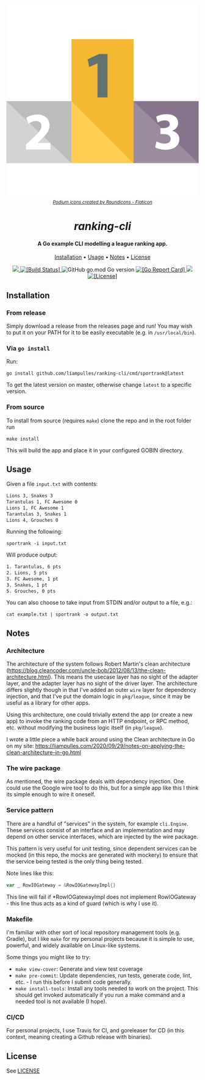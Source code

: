 <div align="center"><img src="podium.png" alt="Flat art of a sports podium."></div>
<div align="center"><small><i><a href="https://www.flaticon.com/free-icons/podium" title="podium icons">Podium icons created by Roundicons - Flaticon</a></i></small></div>
<h1 align="center">
  <b><i>ranking-cli</i></b>
</h1>

<h4 align="center">A Go example CLI modelling a league ranking app.</h4>

<p align="center">
  <a href="#installation">Installation</a> •
  <a href="#usage">Usage</a> •
  <a href="#notes">Notes</a> •
  <a href="#license">License</a>
</p>

<p align="center">
  <a href="https://github.com/liampulles/ranking-cli/releases">
    <img src="https://img.shields.io/github/v/release/liampulles/ranking-cli">
  </a>
  <a href="https://app.travis-ci.com/github/liampulles/ranking-cli">
    <img src="https://app.travis-ci.com/liampulles/ranking-cli.svg?branch=main" alt="[Build Status]">
  </a>
    <img alt="GitHub go.mod Go version" src="https://img.shields.io/github/go-mod/go-version/liampulles/ranking-cli">
  <a href="https://goreportcard.com/report/github.com/liampulles/ranking-cli">
    <img src="https://goreportcard.com/badge/github.com/liampulles/ranking-cli" alt="[Go Report Card]">
  </a>
  <a href="https://codecov.io/gh/liampulles/ranking-cli" > 
    <img src="https://codecov.io/gh/liampulles/ranking-cli/branch/main/graph/badge.svg?token=RU6ycM2b3J"/> 
  </a>
  <a href="https://github.com/liampulles/ranking-cli/blob/master/LICENSE.md">
    <img src="https://img.shields.io/github/license/liampulles/ranking-cli.svg" alt="[License]">
  </a>
</p>

## Installation

### From release

Simply download a release from the releases page and run! You may wish to put it on your PATH for it to be easily executable (e.g. in `/usr/local/bin`).

### Via `go install`

Run:

```shell
go install github.com/liampulles/ranking-cli/cmd/sportrank@latest
```

To get the latest version on master, otherwise change `latest` to a specific version.

### From source

To install from source (requires `make`) clone the repo and in the root folder run

```shell
make install
```

This will build the app and place it in your configured GOBIN directory.

## Usage

Given a file `input.txt` with contents:

```
Lions 3, Snakes 3
Tarantulas 1, FC Awesome 0
Lions 1, FC Awesome 1
Tarantulas 3, Snakes 1
Lions 4, Grouches 0
```

Running the following:

```shell
sportrank -i input.txt
```

Will produce output:

```
1. Tarantulas, 6 pts
2. Lions, 5 pts
3. FC Awesome, 1 pt
3. Snakes, 1 pt
5. Grouches, 0 pts
```

You can also choose to take input from STDIN and/or output to a file, e.g.:

```
cat example.txt | sportrank -o output.txt
```

## Notes

### Architecture

The architecture of the system follows Robert Martin's clean architecture (https://blog.cleancoder.com/uncle-bob/2012/08/13/the-clean-architecture.html). This means the usecase layer has no sight of the adapter layer, and the adapter layer has no sight of the driver layer. The architecture differs slightly though in that I've added an outer `wire` layer for dependency injection, and that I've put the domain logic in `pkg/league`, since it may be useful as a library for other apps.

Using this architecture, one could trivially extend the app (or create a new app) to invoke the ranking code from an HTTP endpoint, or RPC method, etc. without modifying the business logic itself (in `pkg/league`).

I wrote a little piece a while back around using the Clean architecture in Go on my site: https://liampulles.com/2020/09/29/notes-on-applying-the-clean-architecture-in-go.html

### The wire package

As mentioned, the wire package deals with dependency injection. One could use the Google wire tool to do this, but for a simple app like this I think its simple enough to wire it oneself.

### Service pattern

There are a handful of "services" in the system, for example `cli.Engine`. These services consist of an interface and an implementation and may depend on other service interfaces, which are injected by the wire package.

This pattern is very useful for unit testing, since dependent services can be mocked (in this repo, the mocks are generated with mockery) to ensure that the service being tested is the only thing being tested.

Note lines like this:
```go
var _ RowIOGateway = &RowIOGatewayImpl{}
```
This line will fail if *RowIOGatewayImpl does not implement RowIOGateway - this line thus acts as a kind of guard (which is why I use it).

### Makefile

I'm familiar with other sort of local repository management tools (e.g. Gradle), but I like `make` for my personal projects because it is simple to use, powerful, and widely available on Linux-like systems.

Some things you might like to try:

* `make view-cover`: Generate and view test coverage
* `make pre-commit`: Update dependencies, run tests, generate code, lint, etc. - I run this before I submit code generally.
* `make install-tools`: Install any tools needed to work on the project. This should get invoked automatically if you run a make command and a needed tool is not available (I hope).

### CI/CD

For personal projects, I use Travis for CI, and goreleaser for CD (in this context, meaning creating a Github release with binaries).

## License

See [LICENSE](LICENSE)
